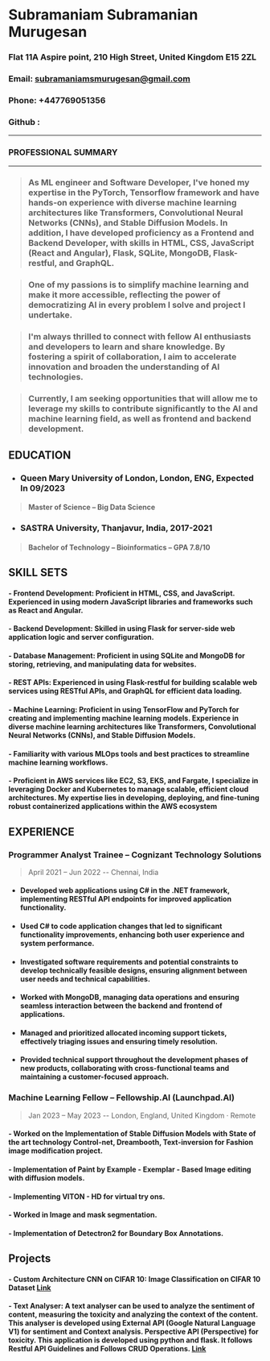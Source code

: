 
# Subramaniam Subramanian Murugesan

###  Flat 11A Aspire point, 210 High Street, United Kingdom E15 2ZL

###  Email: subramaniamsmurugesan@gmail.com

### Phone: +447769051356

### Github :   
  
  -------------------------
### PROFESSIONAL SUMMARY
---------------------
  

> ###  As ML engineer and Software Developer, I've honed my expertise in the PyTorch, Tensorflow framework and have hands-on experience with diverse machine learning architectures like Transformers, Convolutional Neural Networks (CNNs), and Stable Diffusion Models. In addition, I have developed proficiency as a Frontend and Backend Developer, with skills in HTML, CSS, JavaScript (React and Angular), Flask, SQLite, MongoDB, Flask-restful, and GraphQL.

  

> ### One of my passions is to simplify machine learning and make it more accessible, reflecting the power of democratizing AI in every problem I solve and project I undertake.

  

> ### I'm always thrilled to connect with fellow AI enthusiasts and developers to learn and share knowledge. By fostering a spirit of collaboration, I aim to accelerate innovation and broaden the understanding of AI technologies.

  

> ### Currently, I am seeking opportunities that will allow me to leverage my skills to contribute significantly to the AI and machine learning field, as well as frontend and backend development.

  
  

## EDUCATION

* ### Queen Mary University of London, London, ENG, Expected In 09/2023
> #### Master of Science – Big Data Science 

  

* ### SASTRA University, Thanjavur, India, 2017-2021

> #### Bachelor of Technology – Bioinformatics – GPA 7.8/10

  
  

## SKILL SETS

#### -  **Frontend Development**: Proficient in HTML, CSS, and JavaScript. Experienced in using modern JavaScript libraries and frameworks such as React and Angular.

#### -  **Backend Development**: Skilled in using Flask for server-side web application logic and server configuration.

#### -  **Database Management**: Proficient in using SQLite and MongoDB for storing, retrieving, and manipulating data for websites.

#### -  **REST APIs**: Experienced in using Flask-restful for building scalable web services using RESTful APIs, and GraphQL for efficient data loading.

#### -  **Machine Learning**: Proficient in using TensorFlow and PyTorch for creating and implementing machine learning models. Experience in diverse machine learning architectures like Transformers, Convolutional Neural Networks (CNNs), and Stable Diffusion Models.

#### - Familiarity with various MLOps tools and best practices to streamline machine learning workflows.

#### - Proficient in AWS services like EC2, S3, EKS, and Fargate, I specialize in leveraging Docker and Kubernetes to manage scalable, efficient cloud architectures. My expertise lies in developing, deploying, and fine-tuning robust containerized applications within the AWS ecosystem


  

## EXPERIENCE

###  Programmer Analyst Trainee – Cognizant Technology Solutions

> April 2021 – Jun 2022  -- Chennai, India

- #### Developed web applications using C# in the .NET framework, implementing RESTful API endpoints for improved application functionality.

- #### Used C# to code application changes that led to significant functionality improvements, enhancing both user experience and system performance.

- #### Investigated software requirements and potential constraints to develop technically feasible designs, ensuring alignment between user needs and technical capabilities.

- #### Worked with MongoDB, managing data operations and ensuring seamless interaction between the backend and frontend of applications.

- #### Managed and prioritized allocated incoming support tickets, effectively triaging issues and ensuring timely resolution.

- #### Provided technical support throughout the development phases of new products, collaborating with cross-functional teams and maintaining a customer-focused approach.


### Machine Learning Fellow – Fellowship.AI (Launchpad.AI)

> Jan 2023 – May 2023 -- London, England, United Kingdom · Remote

####  - Worked on the Implementation of Stable Diffusion Models with State of the art technology Control-net, Dreambooth, Text-inversion for Fashion image modification project.

####  - Implementation of Paint by Example - Exemplar - Based Image editing with diffusion models.

#### - Implementing VITON - HD for virtual try ons.

#### - Worked in Image and mask segmentation.

#### - Implementation of Detectron2 for Boundary Box Annotations.

  

## Projects

#### - Custom Architecture CNN on CIFAR 10: Image Classification on CIFAR 10 Dataset [Link](https://subramaniam-dot.github.io/CIFAR10-Classification/)

#### - Text Analyser: A text analyser can be used to analyze the sentiment of content, measuring the toxicity and analyzing the context of the content. This analyser is developed using External API (Google Natural Language V1) for sentiment and Context analysis. Perspective API (Perspective) for toxicity. This application is developed using python and flask. It follows Restful API Guidelines and Follows CRUD Operations. [Link](https://subramaniam-dot.github.io/text_analyser/)
